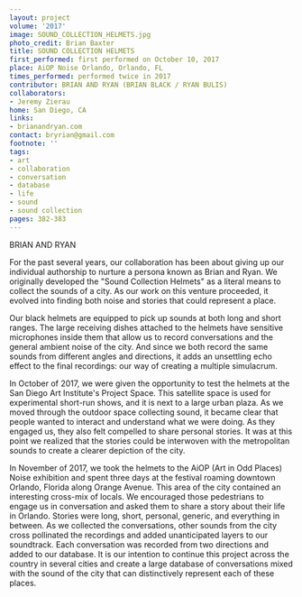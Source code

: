 ```yaml
---
layout: project
volume: '2017'
image: SOUND_COLLECTION_HELMETS.jpg
photo_credit: Brian Baxter
title: SOUND COLLECTION HELMETS
first_performed: first performed on October 10, 2017
place: AiOP Noise Orlando, Orlando, FL
times_performed: performed twice in 2017
contributor: BRIAN AND RYAN (BRIAN BLACK / RYAN BULIS)
collaborators:
- Jeremy Zierau
home: San Diego, CA
links:
- brianandryan.com
contact: bryrian@gmail.com
footnote: ''
tags:
- art
- collaboration
- conversation
- database
- life
- sound
- sound collection
pages: 382-383
---
```


BRIAN AND RYAN

For the past several years, our collaboration has been about giving up our individual authorship to nurture a persona known as Brian and Ryan. We originally developed the "Sound Collection Helmets" as a literal means to collect the sounds of a city. As our work on this venture proceeded, it evolved into finding both noise and stories that could represent a place.

Our black helmets are equipped to pick up sounds at both long and short ranges. The large receiving dishes attached to the helmets have sensitive microphones inside them that allow us to record conversations and the general ambient noise of the city. And since we both record the same sounds from different angles and directions, it adds an unsettling echo effect to the final recordings: our way of creating a multiple simulacrum.

In October of 2017, we were given the opportunity to test the helmets at the San Diego Art Institute's Project Space. This satellite space is used for experimental short-run shows, and it is next to a large urban plaza. As we moved through the outdoor space collecting sound, it became clear that people wanted to interact and understand what we were doing. As they engaged us, they also felt compelled to share personal stories. It was at this point we realized that the stories could be interwoven with the metropolitan sounds to create a clearer depiction of the city.

In November of 2017, we took the helmets to the AiOP (Art in Odd Places) Noise exhibition and spent three days at the festival roaming downtown Orlando, Florida along Orange Avenue. This area of the city contained an interesting cross-mix of locals. We encouraged those pedestrians to engage us in conversation and asked them to share a story about their life in Orlando. Stories were long, short, personal, generic, and everything in between. As we collected the conversations, other sounds from the city cross pollinated the recordings and added unanticipated layers to our soundtrack. Each conversation was recorded from two directions and added to our database. It is our intention to continue this project across the country in several cities and create a large database of conversations mixed with the sound of the city that can distinctively represent each of these places.
